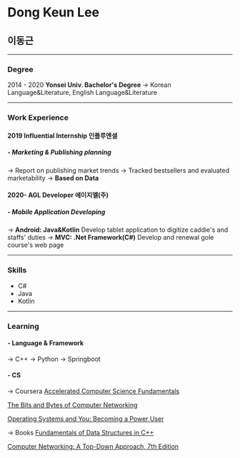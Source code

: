 # Dong Keun Lee
## 이동근

---

### Degree
2014 - 2020 **Yonsei Univ. Bachelor's Degree**
-> Korean Language&Literature, English Language&Literature

---

### Work Experience
#### 2019 **Influential Internship** 인플루엔셜
##### - Marketing & Publishing planning
  -> Report on publishing market trends 
  -> Tracked bestsellers and evaluated marketability
  -> **Based on Data**

#### 2020- **AGL Developer** 에이지엘(주)
##### - Mobile Application Developing
  -> **Android: Java&Kotlin** 
  Develop tablet application to digitize caddie's and staffs' duties 
  -> **MVC: .Net Framework(C#)**
  Develop and renewal gole course's web page 
  
---
  
### Skills
- C#
- Java
- Kotlin

---

### Learning

#### - Language & Framework
  -> C++
  -> Python
  -> Springboot
 
#### - CS
  -> Coursera
   [Accelerated Computer Science Fundamentals](https://www.coursera.org/specializations/cs-fundamentals?skipBrowseRedirect=true)
    
   [The Bits and Bytes of Computer Networking](https://www.coursera.org/learn/computer-networking)
    
   [Operating Systems and You: Becoming a Power User](https://www.coursera.org/learn/os-power-user)
    
  -> Books
   [Fundamentals of Data Structures in C++](https://g.co/kgs/TqBG7G)
    
   [Computer Networking: A Top-Down Approach, 7th Edition](https://g.co/kgs/BiJBji)



<!---
movingroot/movingroot is a ✨ special ✨ repository because its `README.md` (this file) appears on your GitHub profile.
You can click the Preview link to take a look at your changes.
--->
